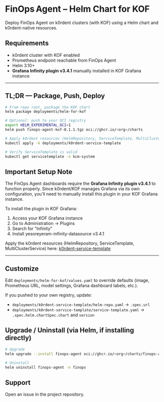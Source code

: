 # FinOps Agent – Helm Chart for KOF

Deploy FinOps Agent on k0rdent clusters (with KOF) using a Helm chart and k0rdent-native resources.

## Requirements

- k0rdent cluster with KOF enabled
- Prometheus endpoint reachable from FinOps Agent
- Helm 3.10+
- **Grafana Infinity plugin v3.4.1** manually installed in KOF Grafana instance

---

## TL;DR — Package, Push, Deploy

```bash
# From repo root, package the KOF chart
helm package deployments/helm-for-kof

# Optional: push to your OCI registry
export HELM_EXPERIMENTAL_OCI=1
helm push finops-agent-kof-0.1.1.tgz oci://ghcr.io/<org>/charts

# Apply k0rdent resources (HelmRepository, ServiceTemplate, MultiClusterService)
kubectl apply -k deployments/k0rdent-service-template

# Verify ServiceTemplate is valid
kubectl get servicetemplate -n kcm-system
```

## Important Setup Note

The FinOps Agent dashboards require the **Grafana Infinity plugin v3.4.1** to function properly. Since k0rdent/KOF manages Grafana via its own configuration, you'll need to manually install this plugin in your KOF Grafana instance.

To install the plugin in KOF Grafana:

1. Access your KOF Grafana instance
2. Go to Administration → Plugins
3. Search for "Infinity"
4. Install yesoreyeram-infinity-datasource v3.4.1

Apply the k0rdent resources (HelmRepository, ServiceTemplate, MultiClusterService) here: [k0rdent-service-template](../k0rdent-service-template/README.md)

---

## Customize

Edit `deployments/helm-for-kof/values.yaml` to override defaults (image, Prometheus URL, model settings, Grafana dashboard labels, etc.).

If you pushed to your own registry, update:

- `deployments/k0rdent-service-template/helm-repo.yaml` → `.spec.url`
- `deployments/k0rdent-service-template/service-template.yaml` → `.spec.helm.chartSpec.chart` and `version`


## Upgrade / Uninstall (via Helm, if installing directly)

```bash
# Upgrade
helm upgrade --install finops-agent oci://ghcr.io/<org>/charts/finops-agent-kof -n finops

# Uninstall
helm uninstall finops-agent -n finops
```

## Support

Open an issue in the project repository.
